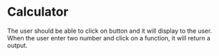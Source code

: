 # Calculator

The user should be able to click on button and it will display to the user. When the user enter two number and click on a function, it will return a output.